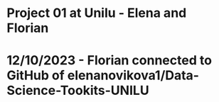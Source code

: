 # Project 01 at Unilu - Elena and Florian 

# 12/10/2023 - Florian connected to GitHub of elenanovikova1/Data-Science-Tookits-UNILU
